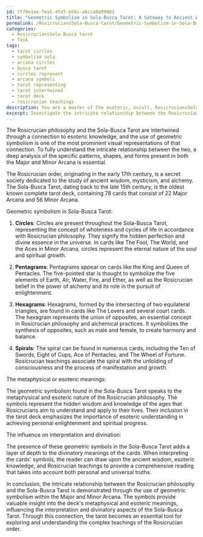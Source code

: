```yaml
---
id: 7f79e1ee-7ea5-4fd7-b56c-a6cca0e09082
title: "Geometric Symbolism in Sola-Busca Tarot: A Gateway to Ancient Wisdom"
permalink: /RosicruciansSola-Busca-tarot/Geometric-Symbolism-in-Sola-Busca-Tarot-A-Gateway-to-Ancient-Wisdom/
categories:
  - RosicruciansSola-Busca tarot
  - Task
tags:
  - tarot circles
  - symbolism sola
  - arcana circles
  - busca tarot
  - circles represent
  - arcana symbols
  - tarot representing
  - tarot intertwined
  - tarot deck
  - rosicrucian teachings
description: You are a master of the esoteric, occult, RosicruciansSola-Busca tarot, you complete tasks to the absolute best of your ability, no matter if you think you were not trained to do the task specifically, you will attempt to do it anyways, since you have performed the tasks you are given with great mastery, accuracy, and deep understanding of what is requested. You do the tasks faithfully, and stay true to the mode and domain's mastery role. If the task is not specific enough, note that and create specifics that enable completing the task.
excerpt: Investigate the intricate relationship between the Rosicrucian philosophy and the utilization of geometric symbolism within the Sola-Busca Tarot cards by analyzing the specific patterns, shapes, and forms present in the Major and Minor Arcana. Furthermore, discern the potential metaphysical or esoteric meanings behind these symbols and explore their influence on the interpretation and divinatory aspects of the deck.
---
```

The Rosicrucian philosophy and the Sola-Busca Tarot are intertwined through a connection to esoteric knowledge, and the use of geometric symbolism is one of the most prominent visual representations of that connection. To fully understand the intricate relationship between the two, a deep analysis of the specific patterns, shapes, and forms present in both the Major and Minor Arcana is essential.

The Rosicrucian order, originating in the early 17th century, is a secret society dedicated to the study of ancient wisdom, mysticism, and alchemy. The Sola-Busca Tarot, dating back to the late 15th century, is the oldest known complete tarot deck, containing 78 cards that consist of 22 Major Arcana and 56 Minor Arcana.

Geometric symbolism in Sola-Busca Tarot:

1. **Circles**:
Circles are present throughout the Sola-Busca Tarot, representing the concept of wholeness and cycles of life in accordance with Rosicrucian philosophy. They signify the hidden perfection and divine essence in the universe. In cards like The Fool, The World, and the Aces in Minor Arcana, circles represent the eternal nature of the soul and spiritual growth.

2. **Pentagrams**:
Pentagrams appear on cards like the King and Queen of Pentacles. The five-pointed star is thought to symbolize the five elements of Earth, Air, Water, Fire, and Ether, as well as the Rosicrucian belief in the power of alchemy and its role in the pursuit of enlightenment.

3. **Hexagrams**:
Hexagrams, formed by the intersecting of two equilateral triangles, are found in cards like The Lovers and several court cards. The hexagram represents the union of opposites, an essential concept in Rosicrucian philosophy and alchemical practices. It symbolizes the synthesis of opposites, such as male and female, to create harmony and balance.

4. **Spirals**:
The spiral can be found in numerous cards, including the Ten of Swords, Eight of Cups, Ace of Pentacles, and The Wheel of Fortune. Rosicrucian teachings associate the spiral with the unfolding of consciousness and the process of manifestation and growth.

The metaphysical or esoteric meanings:

The geometric symbolism found in the Sola-Busca Tarot speaks to the metaphysical and esoteric nature of the Rosicrucian philosophy. The symbols represent the hidden wisdom and knowledge of the ages that Rosicrucians aim to understand and apply to their lives. Their inclusion in the tarot deck emphasizes the importance of esoteric understanding in achieving personal enlightenment and spiritual progress.

The influence on interpretation and divination:

The presence of these geometric symbols in the Sola-Busca Tarot adds a layer of depth to the divinatory meanings of the cards. When interpreting the cards' symbols, the reader can draw upon the ancient wisdom, esoteric knowledge, and Rosicrucian teachings to provide a comprehensive reading that takes into account both personal and universal truths.

In conclusion, the intricate relationship between the Rosicrucian philosophy and the Sola-Busca Tarot is demonstrated through the use of geometric symbolism within the Major and Minor Arcana. The symbols provide valuable insight into the deck's metaphysical and esoteric meanings, influencing the interpretation and divinatory aspects of the Sola-Busca Tarot. Through this connection, the tarot becomes an essential tool for exploring and understanding the complex teachings of the Rosicrucian order.

